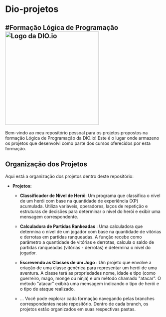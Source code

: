 # Dio-projetos
#Formação Lógica de Programação
<img src="https://hermes.dio.me/tracks/977d1b41-5888-44d7-8e4c-57d2348748dc.png" alt="Logo da DIO.io" width="300">
---
Bem-vindo ao meu repositório pessoal para os projetos propostos na formação Lógica de Programação da DIO.io! Este é o lugar onde armazeno os projetos que desenvolvi como parte dos cursos oferecidos por esta formação.

## Organização dos Projetos
Aqui está a organização dos projetos dentro deste repositório:

- **Projetos:**
  - **Classificador de Nível de Herói**: Um programa que classifica o nível de um herói com base na quantidade de experiência (XP) acumulada. Utiliza variáveis, operadores, laços de repetição e estruturas de decisões para determinar o nível do herói e exibir uma mensagem correspondente.
  - **Calculadora de Partidas Rankeadas** : Uma calculadora que determina o nível de um jogador com base na quantidade de vitórias e derrotas em partidas ranqueadas. A função recebe como parâmetro a quantidade de vitórias e derrotas, calcula o saldo de partidas ranqueadas (vitórias - derrotas) e determina o nível do jogador.
  - **Escrevendo as Classes de um Jogo** : Um projeto que envolve a criação de uma classe genérica para representar um herói de uma aventura. A classe terá as propriedades nome, idade e tipo (como guerreiro, mago, monge ou ninja) e um método chamado "atacar". O método "atacar" exibirá uma mensagem indicando o tipo de herói e o tipo de ataque realizado.
  
  - ...
Você pode explorar cada formação navegando pelas branches correspondentes neste repositório. Dentro de cada branch, os projetos estão organizados em suas respectivas pastas.
